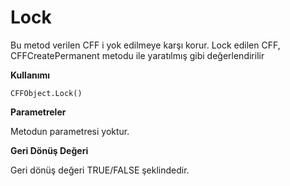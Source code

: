 # Lock

Bu metod verilen CFF i yok edilmeye karşı korur. Lock edilen CFF, CFFCreatePermanent metodu ile yaratılmış gibi değerlendirilir

**Kullanımı**

```
CFFObject.Lock()
```

**Parametreler**

Metodun parametresi yoktur.

**Geri Dönüş Değeri**

Geri dönüş değeri TRUE/FALSE şeklindedir.
